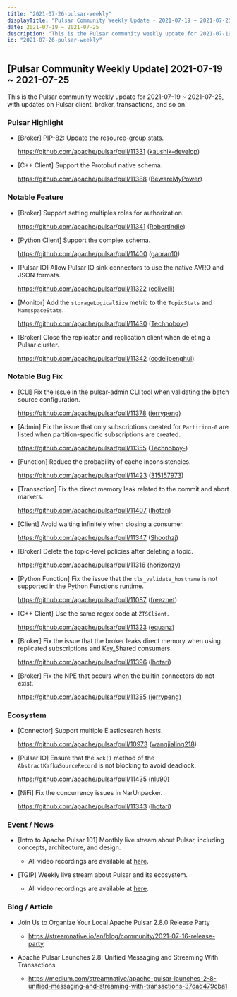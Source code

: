 ```yaml
---
title: "2021-07-26-pulsar-weekly"
displayTitle: "Pulsar Community Weekly Update - 2021-07-19 ~ 2021-07-25"
date: 2021-07-19 ~ 2021-07-25
description: "This is the Pulsar community weekly update for 2021-07-19 ~ 2021-07-25, with updates on Pulsar client, broker, transactions, and so on."
id: "2021-07-26-pulsar-weekly"
---
```


## [Pulsar Community Weekly Update] 2021-07-19 ~ 2021-07-25

This is the Pulsar community weekly update for 2021-07-19 ~ 2021-07-25, with updates on Pulsar client, broker, transactions, and so on.

### Pulsar Highlight

- [Broker] PIP-82: Update the resource-group stats.

    https://github.com/apache/pulsar/pull/11331 ([kaushik-develop](https://github.com/kaushik-develop))

- [C++ Client] Support the Protobuf native schema.

    https://github.com/apache/pulsar/pull/11388 ([BewareMyPower](https://github.com/BewareMyPower))

### Notable Feature

- [Broker] Support setting multiples roles for authorization.

    https://github.com/apache/pulsar/pull/11341 ([RobertIndie](https://github.com/RobertIndie))

- [Python Client] Support the complex schema.

    https://github.com/apache/pulsar/pull/11400 ([gaoran10](https://github.com/gaoran10))

- [Pulsar IO] Allow Pulsar IO sink connectors to use the native AVRO and JSON formats.

    https://github.com/apache/pulsar/pull/11322 ([eolivelli](https://github.com/eolivelli))

- [Monitor] Add the `storageLogicalSize` metric to the `TopicStats` and `NamespaceStats`.

    https://github.com/apache/pulsar/pull/11430 ([Technoboy-](https://github.com/Technoboy-))

- [Broker] Close the replicator and replication client when deleting a Pulsar cluster.

    https://github.com/apache/pulsar/pull/11342 ([codelipenghui](https://github.com/codelipenghui))

### Notable Bug Fix

- [CLI] Fix the issue in the pulsar-admin CLI tool when validating the batch source configuration.

    https://github.com/apache/pulsar/pull/11378 ([jerrypeng](https://github.com/jerrypeng))

- [Admin] Fix the issue that only subscriptions created for `Partition-0` are listed when partition-specific subscriptions are created.

    https://github.com/apache/pulsar/pull/11355 ([Technoboy-](https://github.com/Technoboy-))

- [Function] Reduce the probability of cache inconsistencies.

    https://github.com/apache/pulsar/pull/11423 ([315157973](https://github.com/315157973))

- [Transaction] Fix the direct memory leak related to the commit and abort markers.

    https://github.com/apache/pulsar/pull/11407 ([lhotari](https://github.com/lhotari))

- [Client] Avoid waiting infinitely when closing a consumer.

    https://github.com/apache/pulsar/pull/11347 ([Shoothzj](https://github.com/Shoothzj))

- [Broker] Delete the topic-level policies after deleting a topic.

    https://github.com/apache/pulsar/pull/11316 ([horizonzy](https://github.com/horizonzy))

- [Python Function] Fix the issue that the `tls_validate_hostname` is not supported in the Python Functions runtime.

    https://github.com/apache/pulsar/pull/11087 ([freeznet](https://github.com/freeznet))

- [C++ Client] Use the same regex code at `ZTSClient`.

    https://github.com/apache/pulsar/pull/11323 ([equanz](https://github.com/equanz))

- [Broker] Fix the issue that the broker leaks direct memory when using replicated subscriptions and Key_Shared consumers.

    https://github.com/apache/pulsar/pull/11396 ([lhotari](https://github.com/lhotari))

- [Broker] Fix the NPE that occurs when the builtin connectors do not exist.

    https://github.com/apache/pulsar/pull/11385 ([jerrypeng](https://github.com/jerrypeng))

### Ecosystem

- [Connector] Support multiple Elasticsearch hosts.

    https://github.com/apache/pulsar/pull/10973 ([wangjialing218](https://github.com/wangjialing218))

- [Pulsar IO] Ensure that the `ack()` method of the `AbstractKafkaSourceRecord` is not blocking to avoid deadlock.

    https://github.com/apache/pulsar/pull/11435 ([nlu90](https://github.com/nlu90))

- [NiFi] Fix the concurrency issues in NarUnpacker.

    https://github.com/apache/pulsar/pull/11343 ([lhotari](https://github.com/lhotari))

### Event / News

- [Intro to Apache Pulsar 101] Monthly live stream about Pulsar, including concepts, architecture, and design.

    - All video recordings are available at [here](https://streamnative.io/en/resource#intro-to-apache-pulsar-101).

- [TGIP] Weekly live stream about Pulsar and its ecosystem.

  - All video recordings are available at [here](https://streamnative.io/resource#tgip).

### Blog / Article

- Join Us to Organize Your Local Apache Pulsar 2.8.0 Release Party

    - https://streamnative.io/en/blog/community/2021-07-16-release-party

- Apache Pulsar Launches 2.8: Unified Messaging and Streaming With Transactions

    - https://medium.com/streamnative/apache-pulsar-launches-2-8-unified-messaging-and-streaming-with-transactions-37dad479cba1